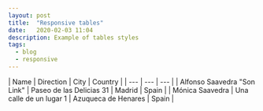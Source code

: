 ```yaml
---
layout: post
title:  "Responsive tables"
date:   2020-02-03 11:04
description: Example of tables styles
tags:
  - blog
  - responsive
---
```


| Name | Direction | City | Country |
| --- | --- | --- |
| Alfonso Saavedra "Son Link" | Paseo de las Delicias 31 | Madrid | Spain |
| Mónica Saavedra | Una calle de un lugar 1 | Azuqueca de Henares | Spain |
